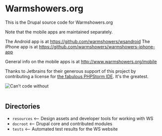 Warmshowers.org
===============

This is the Drupal source code for Warmshowers.org

Note that the mobile apps are maintained separately.

The Android app is at https://github.com/warmshowers/wsandroid
The iPhone app is at https://github.com/warmshowers/warmshowers-iphone-app

General info on the mobile apps is at http://www.warmshowers.org/mobile

Thanks to Jetbrains for their generous support of this project by contributing
a license for <a href="http://www.jetbrains.com/phpstorm">the fabulous PHPStorm IDE</a>. It's the greatest.

<a href="http://www.jetbrains.com/phpstorm/" style="position: relative;display:block; width:230px; height:33px; border:0; margin:0;padding:0;text-decoration:none;text-indent:0;"><span style="margin: 0;padding: 0;position: absolute;top: 10px;left:3px;font-size: 11px;cursor:pointer;  background-image:none;border:0;color: #fff;font-family: trebuchet ms,arial,sans-serif;font-weight: normal;text-align:left;">Can’t code without</span><img src="http://www.jetbrains.com/phpstorm/documentation/phpstorm_banners/phpstorm1/phpstorm230x33_violet.gif" alt="Can’t code without" border="0"/></a>

Directories
-----------

- `resources` <-- Design assets and developer tools for working with WS
- `docroot` <-- Drupal core and contributed modules
- `tests` <-- Automated test results for the WS website
